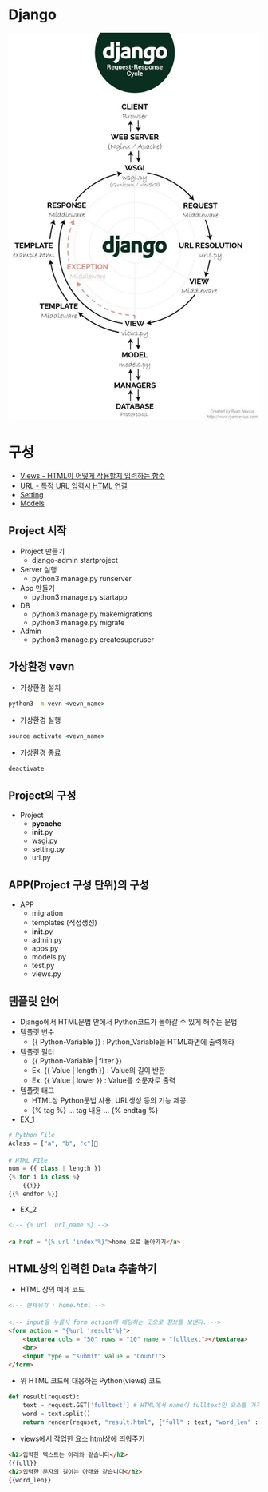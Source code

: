 # Django
![Django](./Django/Image/Django_Framework.png)

# 구성
- [Views - HTML이 어떻게 작용할지 입력하는 함수](./Django/Views/README.md)
- [URL - 특정 URL 입력시 HTML 연결](./Django/Urls/README.md)
- [Setting](./Django/Setting/README.md)
- [Models](./Django/Models/README.md)

## Project 시작
- Project 만들기
    - django-admin startproject <project Name>
- Server 실행
    - python3 manage.py runserver <port Num>
- App 만들기
    - python3 manage.py startapp <app Name>
- DB
    - python3 manage.py makemigrations <app Name>
    - python3 manage.py migrate
- Admin
    - python3 manage.py createsuperuser


## 가상환경 vevn
- 가상환경 설치
```cmd
python3 -m vevn <vevn_name>
```
- 가상환경 실행
```cmd
source activate <vevn_name>
```
- 가상환경 종료
```cmd
deactivate
```

## Project의 구성
- Project
    - __pycache__
    - __init__.py
    - wsgi.py
    - setting.py
    - url.py

## APP(Project 구성 단위)의 구성
- APP
    - migration
    - templates (직접생성)
    - __init__.py
    - admin.py
    - apps.py
    - models.py
    - test.py
    - views.py

## 템플릿 언어
- Django에서 HTML문법 안에서 Python코드가 돌아갈 수 있게 해주는 문법
- 템플릿 변수
    - {{ Python-Variable }} : Python_Variable을 HTML화면에 출력해라
- 템플릿 필터
    - {{ Python-Variable | filter }}
    - Ex. {{ Value | length }} : Value의 길이 반환
    - Ex. {{ Value | lower }} : Value를 소문자로 출력
- 템플릿 태그
    - HTML상 Python문법 사용, URL생성 등의 기능 제공
    - {% tag %} ... tag 내용 ... {% endtag %}
- EX_1
```python
# Python File
Aclass = ["a", "b", "c"]

# HTML FIle
num = {{ class | length }}
{% for i in class %}
    {{i}}
{{% endfor %}}
```
- EX_2
```HTML
<!-- {% url 'url_name'%} -->

<a href = "{% url 'index'%}">home 으로 돌아가기</a>
```
## HTML상의 입력한 Data 추출하기
- HTML 상의 예제 코드
```HTML
<!-- 현재위치 : home.html -->

<!-- input을 누를시 form action에 해당하는 곳으로 정보를 보낸다. -->
<form action = "{%url 'result'%}">
    <textarea cols = "50" rows = "10" name = "fulltext"></textarea>
    <br>
    <input type = "submit" value = "Count!">
</form>
```
- 위 HTML 코드에 대응하는 Python(views) 코드
```python
def result(request):
    text = request.GET['fulltext'] # HTML에서 name이 fulltext인 요소를 가져와라
    word = text.split()
    return render(requset, "result.html", {"full" : text, "word_len" : len(word)}) # 가져온 요소를 result.html에 띄워주기 위해 render 마지막에 딕셔너리 형태로 넘겨준다 (Key 값은 자신이 정해주는 이름이다)
```
- views에서 작업한 요소 html상에 띄워주기
```html
<h2>입력한 텍스트는 아래와 같습니다</h2>
{{full}}
<h2>입력한 문자의 길이는 아래와 같습니다</h2>
{{word_len}}
```